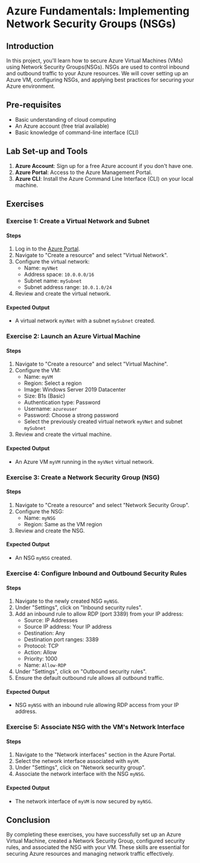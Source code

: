 # Azure Fundamentals: Implementing Network Security Groups (NSGs)

## Introduction

In this project, you'll learn how to secure Azure Virtual Machines (VMs) using Network Security Groups(NSGs). NSGs are used to control inbound and outbound traffic to your Azure resources. We will cover setting up an Azure VM, configuring NSGs, and applying best practices for securing your Azure environment.

## Pre-requisites

- Basic understanding of cloud computing
- An Azure account (free trial available)
- Basic knowledge of command-line interface (CLI)

## Lab Set-up and Tools

1. **Azure Account**: Sign up for a free Azure account if you don't have one.
2. **Azure Portal**: Access to the Azure Management Portal.
3. **Azure CLI**: Install the Azure Command Line Interface (CLI) on your local machine.

## Exercises

### Exercise 1: Create a Virtual Network and Subnet

#### Steps

1. Log in to the [Azure Portal](https://portal.azure.com/).
2. Navigate to "Create a resource" and select "Virtual Network".
3. Configure the virtual network:
    - Name: `myVNet`
    - Address space: `10.0.0.0/16`
    - Subnet name: `mySubnet`
    - Subnet address range: `10.0.1.0/24`
4. Review and create the virtual network.

#### Expected Output

- A virtual network `myVNet` with a subnet `mySubnet` created.

### Exercise 2: Launch an Azure Virtual Machine

#### Steps

1. Navigate to "Create a resource" and select "Virtual Machine".
2. Configure the VM:
    - Name: `myVM`
    - Region: Select a region
    - Image: Windows Server 2019 Datacenter
    - Size: B1s (Basic)
    - Authentication type: Password
    - Username: `azureuser`
    - Password: Choose a strong password
    - Select the previously created virtual network `myVNet` and subnet `mySubnet`
3. Review and create the virtual machine.

#### Expected Output

- An Azure VM `myVM` running in the `myVNet` virtual network.

### Exercise 3: Create a Network Security Group (NSG)

#### Steps

1. Navigate to "Create a resource" and select "Network Security Group".
2. Configure the NSG:
    - Name: `myNSG`
    - Region: Same as the VM region
3. Review and create the NSG.

#### Expected Output

- An NSG `myNSG` created.

### Exercise 4: Configure Inbound and Outbound Security Rules

#### Steps

1. Navigate to the newly created NSG `myNSG`.
2. Under "Settings", click on "Inbound security rules".
3. Add an inbound rule to allow RDP (port 3389) from your IP address:
    - Source: IP Addresses
    - Source IP address: Your IP address
    - Destination: Any
    - Destination port ranges: 3389
    - Protocol: TCP
    - Action: Allow
    - Priority: 1000
    - Name: `Allow-RDP`
4. Under "Settings", click on "Outbound security rules".
5. Ensure the default outbound rule allows all outbound traffic.

#### Expected Output

- NSG `myNSG` with an inbound rule allowing RDP access from your IP address.

### Exercise 5: Associate NSG with the VM's Network Interface

#### Steps

1. Navigate to the "Network interfaces" section in the Azure Portal.
2. Select the network interface associated with `myVM`.
3. Under "Settings", click on "Network security group".
4. Associate the network interface with the NSG `myNSG`.

#### Expected Output

- The network interface of `myVM` is now secured by `myNSG`.

## Conclusion

By completing these exercises, you have successfully set up an Azure Virtual Machine, created a Network Security Group, configured security rules, and associated the NSG with your VM. These skills are essential for securing Azure resources and managing network traffic effectively.
